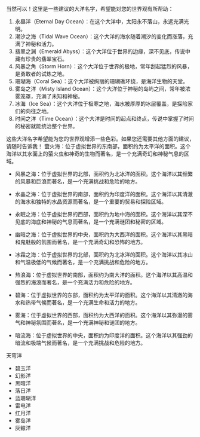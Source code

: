 当然可以！这里是一些建议的大洋名字，希望能对您的世界观有所帮助：

1. 永昼洋（Eternal Day Ocean）：在这个大洋中，太阳永不落山，永远充满光明。
2. 潮汐之海（Tidal Wave Ocean）：这个大洋的海水随着潮汐的变化而涨落，充满了神秘和活力。
3. 翡翠之渊（Emerald Abyss）：这个大洋位于世界的边缘，深不见底，传说中藏有珍贵的翡翠宝石。
4. 风暴之角（Storm Horn）：这个大洋位于世界的极地，常年刮起猛烈的风暴，是勇敢者的试炼之地。
5. 珊瑚海（Coral Sea）：这个大洋被绚丽的珊瑚礁环绕，是海洋生物的天堂。
6. 雾岛之洋（Misty Island Ocean）：这个大洋位于神秘的岛屿之间，常年被浓雾笼罩，充满了未知和神秘。
7. 冰海（Ice Sea）：这个大洋位于极寒之地，海水被厚厚的冰层覆盖，是探险家们的向往之地。
8. 时间之洋（Time Ocean）：这个大洋是时间的起点和终点，传说中掌握了时间的秘密就能统治整个世界。

这些大洋名字希望能为您的世界观增添一些色彩。如果您还需要其他方面的建议，请随时告诉我！
萤火海：位于虚拟世界的东南部，面积约为太平洋的面积。这个海洋以其水面上的萤火虫和神奇的生物而著名，是一个充满奇幻和神秘气息的区域。

- 风暴之海：位于虚拟世界的北部，面积约为北冰洋的面积。这个海洋以其频繁的风暴和巨浪而著名，是一个充满挑战和危险的地方。

- 水晶之海：位于虚拟世界的南部，面积约为印度洋的面积。这个海洋以其清澈的海水和独特的水晶资源而著名，是一个重要的贸易和探险区域。

- 永眠之海：位于虚拟世界的西部，面积约为地中海的面积。这个海洋以其深不见底的海底和神秘的气息而著名，是一个充满谜团和秘密的区域。

- 幽暗之海：位于虚拟世界的中央，面积约为大西洋的面积。这个海洋以其黑暗和鬼魅般的氛围而著名，是一个充满奇幻和恐怖的地方。


- 冰霜之海：位于虚拟世界的北部，面积约为北冰洋的面积。这个海洋以其冰山和气温极低的气候而著名，是一个充满挑战和危险的地方。

- 热浪海：位于虚拟世界的南部，面积约为南大洋的面积。这个海洋以其高温和强烈的海浪而著名，是一个充满活力和危险的地方。

- 碧海：位于虚拟世界的东部，面积约为太平洋的面积。这个海洋以其清澈的海水和热带气候而著名，是一个充满生命和活力的地方。

- 雾海：位于虚拟世界的西部，面积约为大西洋的面积。这个海洋以其弥漫的雾气和神秘氛围而著名，是一个充满神秘和谜团的地方。

- 暗流海：位于虚拟世界的中央，面积约为印度洋的面积。这个海洋以其强劲的暗流和极端气候而著名，是一个充满挑战和危险的地方。

天穹洋
- 碧玉洋
- 幻影洋
- 黑暗洋
- 落日洋
- 蓝珊瑚洋
- 雷电洋
- 红月洋
- 雾岛洋
- 灰鲸洋